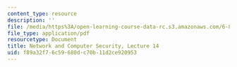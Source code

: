 ```yaml
---
content_type: resource
description: ''
file: /media/https%3A/open-learning-course-data-rc.s3.amazonaws.com/6-857-network-and-computer-security-spring-2014/f89a32f76c59680dc70b11d2ce920953_MIT6_857S14_Lec14.pdf
file_type: application/pdf
resourcetype: Document
title: Network and Computer Security, Lecture 14
uid: f89a32f7-6c59-680d-c70b-11d2ce920953
---
```

